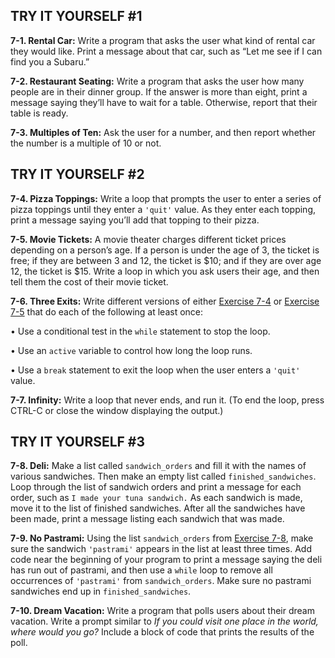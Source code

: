 

TRY IT YOURSELF \#1
-------------------

<span id="ch7exe1"></span>**7-1. Rental Car:** Write a program that asks
the user what kind of rental car they would like. Print a message about
that car, such as “Let me see if I can find you a Subaru.”

<span id="ch7exe2"></span>**7-2. Restaurant Seating:** Write a program
that asks the user how many people are in their dinner group. If the
answer is more than eight, print a message saying they’ll have to wait
for a table. Otherwise, report that their table is ready.

<span id="ch7exe3"></span>**7-3. Multiples of Ten:** Ask the user for a
number, and then report whether the number is a multiple of 10 or not.

TRY IT YOURSELF \#2
-------------------

<span id="ch7exe4"></span>**7-4. Pizza Toppings:** Write a loop that
prompts the user to enter a series of pizza toppings until they enter a
`'quit'` value. As they enter each topping, print a message saying
you’ll add that topping to their pizza.

<span id="ch7exe5"></span>**7-5. Movie Tickets:** A movie theater
charges different ticket prices depending on a person’s age. If a person
is under the age of 3, the ticket is free; if they are between 3 and 12,
the ticket is \$10; and if they are over age 12, the ticket is \$15.
Write a loop in which you ask users their age, and then tell them the
cost of their movie ticket.

<span id="page_128"></span><span id="ch7exe6"></span>**7-6. Three
Exits:** Write different versions of either [Exercise 7-4](#ch7exe4) or
[Exercise 7-5](#ch7exe5) that do each of the following at least once:

• Use a conditional test in the `while` statement to stop the loop.

• Use an `active` variable to control how long the loop runs.

• Use a `break` statement to exit the loop when the user enters a
`'quit'` value.

<span id="ch7exe7"></span>**7-7. Infinity:** Write a loop that never
ends, and run it. (To end the loop, press <span
class="small">CTRL</span>-C or close the window displaying the output.)

TRY IT YOURSELF \#3
-------------------

<span id="ch7exe8"></span>**7-8. Deli:** Make a list called
`sandwich_orders` and fill it with the names of various sandwiches. Then
make an empty list called `finished_sandwiches`. Loop through the list
of sandwich orders and print a message for each order, such as
`I made your tuna sandwich.` As each sandwich is made, move it to the
list of finished sandwiches. After all the sandwiches have been made,
print a message listing each sandwich that was made.

<span id="ch7exe9"></span>**7-9. No Pastrami:** Using the list
`sandwich_orders` from [Exercise 7-8](#ch7exe8), make sure the sandwich
`'pastrami'` appears in the list at least three times. Add code near the
beginning of your program to print a message saying the deli has run out
of pastrami, and then use a `while` loop to remove all occurrences of
`'pastrami'` from `sandwich_orders`. Make sure no pastrami sandwiches
end up in `finished_sandwiches`.

<span id="ch7exe10"></span>**7-10. Dream Vacation:** Write a program
that polls users about their dream vacation. Write a prompt similar to
*If you could visit one place in the world, where would you go?* Include
a block of code that prints the results of the poll.

